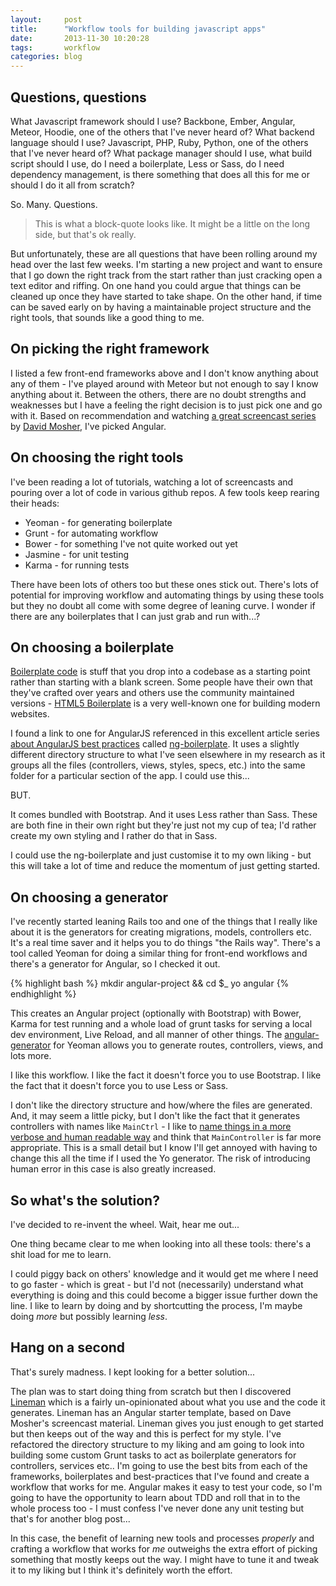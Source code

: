 ```yaml
---
layout:     post
title:      "Workflow tools for building javascript apps"
date:       2013-11-30 10:20:28
tags:       workflow
categories: blog
---
```


## Questions, questions

What Javascript framework should I use? Backbone, Ember, Angular, Meteor, Hoodie, one of the others that I've never heard of? What backend language should I use? Javascript, PHP, Ruby, Python, one of the others that I've never heard of? What package manager should I use, what build script should I use, do I need a boilerplate, Less or Sass, do I need dependency management, is there something that does all this for me or should I do it all from scratch?

So. Many. Questions.

> This is what a block-quote looks like. It might be a little on the
> long side, but that's ok really.

But unfortunately, these are all questions that have been rolling around my head over the last few weeks. I'm starting a new project and want to ensure that I go down the right track from the start rather than just cracking open a text editor and riffing. On one hand you could argue that things can be cleaned up once they have started to take shape. On the other hand, if time can be saved early on by having a maintainable project structure and the right tools, that sounds like a good thing to me.

## On picking the right framework

I listed a few front-end frameworks above and I don't know anything about any of them - I've played around with Meteor but not enough to say I know anything about it. Between the others, there are no doubt strengths and weaknesses but I have a feeling the right decision is to just pick one and go with it. Based on recommendation and watching [a great screencast series][1] by [David Mosher][2], I've picked Angular.

 [1]: http://www.youtube.com/watch?v=8ILQOFAgaXE
 [2]: https://twitter.com/dmosher

## On choosing the right tools

I've been reading a lot of tutorials, watching a lot of screencasts and pouring over a lot of code in various github repos. A few tools keep rearing their heads:

*   Yeoman - for generating boilerplate
*   Grunt - for automating workflow
*   Bower - for something I've not quite worked out yet
*   Jasmine - for unit testing
*   Karma - for running tests

There have been lots of others too but these ones stick out. There's lots of potential for improving workflow and automating things by using these tools but they no doubt all come with some degree of leaning curve. I wonder if there are any boilerplates that I can just grab and run with...?

## On choosing a boilerplate

[Boilerplate code][3] is stuff that you drop into a codebase as a starting point rather than starting with a blank screen. Some people have their own that they've crafted over years and others use the community maintained versions - [HTML5 Boilerplate][4] is a very well-known one for building modern websites.

 [3]: http://en.wikipedia.org/wiki/Boilerplate_code
 [4]: http://html5boilerplate.com

I found a link to one for AngularJS referenced in this excellent article series [about AngularJS best practices][5] called [ng-boilerplate][6]. It uses a slightly different directory structure to what I've seen elsewhere in my research as it groups all the files (controllers, views, styles, specs, etc.) into the same folder for a particular section of the app. I could use this...

 [5]: http://blog.artlogic.com/2013/05/02/ive-been-doing-it-wrong-part-1-of-3/
 [6]: https://github.com/ngbp/ng-boilerplate

BUT.

It comes bundled with Bootstrap. And it uses Less rather than Sass. These are both fine in their own right but they're just not my cup of tea; I'd rather create my own styling and I rather do that in Sass.

I could use the ng-boilerplate and just customise it to my own liking - but this will take a lot of time and reduce the momentum of just getting started.

## On choosing a generator

I've recently started leaning Rails too and one of the things that I really like about it is the generators for creating migrations, models, controllers etc. It's a real time saver and it helps you to do things "the Rails way". There's a tool called Yeoman for doing a similar thing for front-end workflows and there's a generator for Angular, so I checked it out.

{% highlight bash %}
    mkdir angular-project && cd $_
    yo angular
{% endhighlight %}

This creates an Angular project (optionally with Bootstrap) with Bower, Karma for test running and a whole load of grunt tasks for serving a local dev environment, Live Reload, and all manner of other things. The [angular-generator][7] for Yeoman allows you to generate routes, controllers, views, and lots more.

 [7]: https://github.com/yeoman/generator-angular

I like this workflow. I like the fact it doesn't force you to use Bootstrap. I like the fact that it doesn't force you to use Less or Sass.

I don't like the directory structure and how/where the files are generated. And, it may seem a little picky, but I don't like the fact that it generates controllers with names like `MainCtrl` - I like to [name things in a more verbose and human readable way][8] and think that `MainController` is far more appropriate. This is a small detail but I know I'll get annoyed with having to change this all the time if I used the Yo generator. The risk of introducing human error in this case is also greatly increased.

 [8]: http://www.guyroutledge.co.uk/blog/what-should-I-name-my-function

## So what's the solution?

I've decided to re-invent the wheel. Wait, hear me out...

One thing became clear to me when looking into all these tools: there's a shit load for me to learn.

I could piggy back on others' knowledge and it would get me where I need to go faster - which is great - but I'd not (necessarily) understand what everything is doing and this could become a bigger issue further down the line. I like to learn by doing and by shortcutting the process, I'm maybe doing *more* but possibly learning *less*.

## Hang on a second

That's surely madness. I kept looking for a better solution...

The plan was to start doing thing from scratch but then I discovered [Lineman][9] which is a fairly un-opinionated about what you use and the code it generates. Lineman has an Angular starter template, based on Dave Mosher's screencast material. Lineman gives you just enough to get started but then keeps out of the way and this is perfect for my style. I've refactored the directory structure to my liking and am going to look into building some custom Grunt tasks to act as boilerplate generators for controllers, services etc.. I'm going to use the best bits from each of the frameworks, boilerplates and best-practices that I've found and create a workflow that works for me. Angular makes it easy to test your code, so I'm going to have the opportunity to learn about TDD and roll that in to the whole process too - I must confess I've never done any unit testing but that's for another blog post...

 [9]: https://github.com/testdouble/lineman

In this case, the benefit of learning new tools and processes *properly* and crafting a workflow that works for *me* outweighs the extra effort of picking something that mostly keeps out the way. I might have to tune it and tweak it to my liking but I think it's definitely worth the effort.
